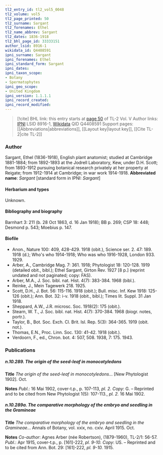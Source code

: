 ```yaml
---
tl2_entry_id: tl2_vol5_0048
tl2_volume: vol5
tl2_page_printed: 50
tl2_surname: Sargant
tl2_forenames: Ethel
tl2_name_abbrev: Sargant
tl2_dates: 1836-1918
tl2_bhl_page_id: 33333151
author_lsid: 8916-1
wikidata_id: Q4408591
ipni_surname: Sargant
ipni_forenames: Ethel
ipni_standard_form: Sargant
ipni_dates: 
ipni_taxon_scope: 
- Botany
- Spermatophytes
ipni_geo_scope: 
- United Kingdom
ipni_version: 1.1.1.1
ipni_record_created: 
ipni_record_modified:
---
```


> [!cite] BHL link: this entry starts at [page 50](https://www.biodiversitylibrary.org/page/33333151) of TL-2 Vol. V
> Author links: [IPNI](https://www.ipni.org/a/8916-1) LSID 8916-1, [Wikidata](https://www.wikidata.org/wiki/Q4408591) QID Q4408591
> Support pages: [[Abbreviations|abbreviations]], [[Layout key|layout key]], [[Cite TL-2|cite TL-2]]

### Author

Sargant, Ethel (1836-1918), English plant anatomist; studied at Cambridge 1881-1884; from 1892-1893 at the Jodrell Laboratory, Kew, under D.H. Scott; from 1893-1912 pursuing botanical research privately at her property at Reigate; from 1912-1914 at Cambridge; in war work 1914-1918. 
**Abbreviated name**: *Sargant* \[standard form in IPNI: *Sargant*\]

#### Herbarium and types

Unknown.

#### Bibliography and biography

Barnhart 3: 211 (b. 28 Oct 1863, d. 16 Jan 1918); BB p. 269; CSP 18: 448; Desmond p. 543; Moebius p. 147.

#### Biofile

- Anon., Nature 100: 409, 428-429. 1918 (obit.), Science ser. 2. 47: 189. 1918 (d.); Who's who 1914-1918; Who was who 1916-1928, London 933. 1929.
- Arber, A., Cambridge Mag. 7: 361. 1918; Phytologist 18: 120-128. 1919 (detailed obit., bibl.); Ethel Sargant, Girton Rev. 1927 \[8 p.\] (reprint undated and not paginated; copy: FAS).
- Arber, M.A., J. Soc. bibl. nat. Hist. 4(7): 383-384. 1968 (bibl.).
- Reinke, J., Mein Tagewerk 218. 1925.
- Scott, D.H., J. Bot. 56: 115-116. 1918 (obit.); Bull. misc. Inf. Kew 1918: 125-126 (obit.); Ann. Bot. 32: i-v. 1918 (obit., bibl.); Times lit. Suppl. 31 Jan 1918.
- Sheppard, A.W., J.R. microsc. Soc. 1918(2): 175 (obit.).
- Stearn, W. T., J. Soc. bibl. nat. Hist. 4(7): 370-384. 1968 (biogr. notes, portr.).
- Taylor, B., Bot. Soc. Exch. Cl. Brit. Isl. Rep. 5(3): 364-365. 1919 (obit. not.).
- Thomas, E.N., Proc. Linn. Soc. 130: 41-42. 1918 (obit.).
- Verdoorn, F., ed., Chron. bot. 4: 507, 508. 1938, 7: 175. 1943.

### Publications

##### n.10.289. The origin of the seed-leaf in monocotyledons

**Title**
*The origin of the seed-leaf in monocotyledons*... \[New Phytologist 1902\]. Oct.

**Notes**
*Publ*.: 16 Mai 1902, cover-t.p., p. 107-113, *pl. 2. Copy*: G. – Reprinted and to be cited from New Phytologist 1(5): 107-113., *pl. 2.* 16 Mai 1902.

##### n.10.289a. The comparative morphology of the embryo and seedling in the Gramineae

**Title**
*The comparative morphology of the embryo and seedling in the Gramineae*... Annals of Botany, vol. xxix, no. cxiv. April 1915. Oct.

**Notes**
*Co-author*: Agnes Arber (née Robertson), (1879-1960), TL-2/1: 56-57.
*Publ*.: Apr 1915, cover-t.p., p. \[161\]-222, *pl. 9-10. Copy*: US. – Reprinted and to be cited from Ann. Bot. 29: \[161\]-222, *pl. 9-10.* 1915.

